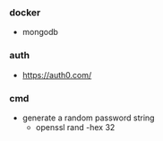 ### docker

- mongodb

### auth

- https://auth0.com/

### cmd

- generate a random password string
  - openssl rand -hex 32
